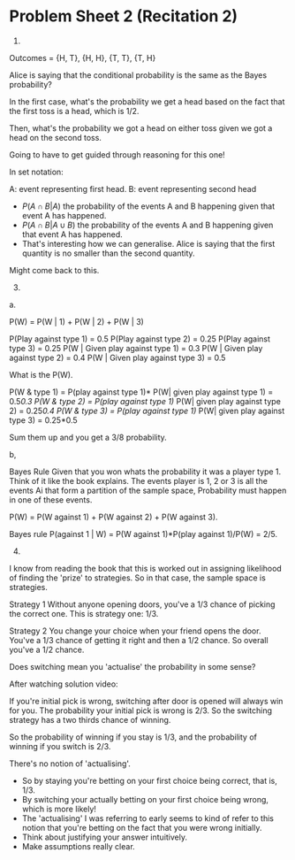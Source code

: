 # Problem Sheet 2 (Recitation 2)

1.

Outcomes = {H, T}, {H, H}, {T, T}, {T, H}

Alice is saying that the conditional probability is the same as the Bayes probability?

In the first case, what's the probability we get a head based on the fact that the first toss is a head, which is 1/2.

Then, what's the probability we got a head on either toss given we got a head on the second toss.

Going to have to get guided through reasoning for this one!

In set notation:

A: event representing first head.
B: event representing second head

* $P(A \cap B | A)$ the probability of the events A and B happening given that event A has happened. 
* $P(A \cap B | A \cup B)$ the probability of the events A and B happening given that event A has happened. 
* That's interesting how we can generalise. Alice is saying that the first quantity is no smaller than the second
  quantity.

Might come back to this.


3.

a.

P(W) = P(W | 1) + P(W | 2) + P(W | 3)

P(Play against type 1) = 0.5
P(Play against type 2) = 0.25
P(Play against type 3) = 0.25
P(W | Given play against type 1) = 0.3
P(W | Given play against type 2) = 0.4
P(W | Given play against type 3) = 0.5


What is the P(W).

P(W & type 1) = P(play against type 1)* P(W| given play against type 1) = 0.5*0.3
P(W & type 2) = P(play against type 1)* P(W| given play against type 2) = 0.25*0.4
P(W & type 3) = P(play against type 1)* P(W| given play against type 3) = 0.25*0.5

Sum them up and you get a 3/8 probability.

b, 

Bayes Rule Given that you won whats the probability it was a player type 1.
Think of it like the book explains. The events player is 1, 2 or 3 is all the events Ai that form a partition of the
sample space, Probability must happen in one of these events.

P(W) = P(W against 1) + P(W against 2) + P(W against 3).

Bayes rule P(against 1 | W) = P(W against 1)*P(play against 1)/P(W) = 2/5.

4.

I know from reading the book that this is worked out in assigning likelihood of finding the 'prize' to strategies. So in
that case, the sample space is strategies.

Strategy 1
Without anyone opening doors, you've a 1/3 chance of picking the correct one.
This is strategy one: 1/3.

Strategy 2
You change your choice when your friend opens the door. You've a 1/3 chance of getting it right and then a 1/2 chance.
So overall you've a 1/2 chance.

Does switching mean you 'actualise' the probability in some sense?

After watching solution video:

If you're initial pick is wrong, switching after door is opened will always win for you.
The probability your initial pick is wrong is 2/3.
So the switching strategy has a two thirds chance of winning.

So the probability of winning if you stay is 1/3, and the probability of winning if you switch is 2/3.

There's no notion of 'actualising'.

* So by staying you're betting on your first choice being correct, that is, 1/3. 
* By switching your actually betting on your first choice being wrong, which is more likely!
* The 'actualising' I was referring to early seems to kind of refer to this notion that you're betting on the fact that
  you were wrong initially.
* Think about justifying your answer intuitively.
* Make assumptions really clear.



